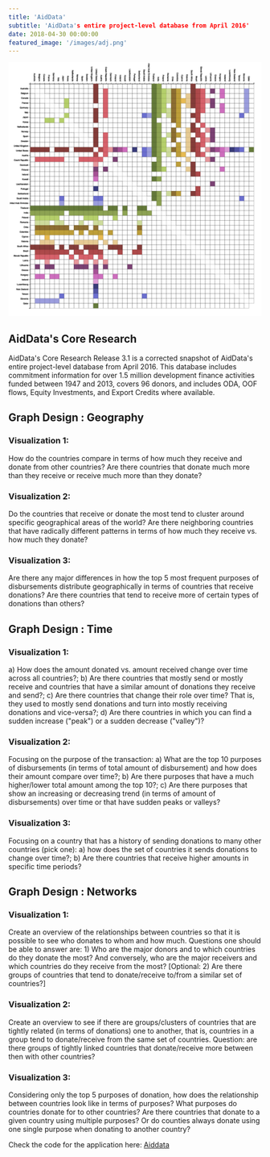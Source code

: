 ```yaml
---
title: 'AidData'
subtitle: 'AidData's entire project-level database from April 2016'
date: 2018-04-30 00:00:00
featured_image: '/images/adj.png'
---
```


![](/images/adj.png)

## AidData's Core Research

AidData's Core Research Release 3.1 is a corrected snapshot of AidData's entire project-level database from April 2016. This database includes commitment information for over 1.5 million development finance activities funded between 1947 and 2013, covers 96 donors, and includes ODA, OOF flows, Equity Investments, and Export Credits where available.

[](https://www.aiddata.org/data/aiddata-core-research-release-level-1-3-1)

## Graph Design : Geography

### Visualization 1:

How do the countries compare in terms of how much they receive and donate from other countries? Are there countries that donate much more than they receive or receive much more than they donate?

### Visualization 2:

Do the countries that receive or donate the most tend to cluster around specific geographical areas of the world? Are there neighboring countries that have radically different patterns in terms of how much they receive vs. how much they donate?

### Visualization 3:

Are there any major differences in how the top 5 most frequent purposes of disbursements distribute geographically in terms of countries that receive donations? Are there countries that tend to receive more of certain types of donations than others?

## Graph Design : Time

### Visualization 1:

a) How does the amount donated vs. amount received change over time across all countries?; b) Are there countries that mostly send or mostly receive and countries that have a similar amount of donations they receive and send?; c) Are there countries that change their role over time? That is, they used to mostly send donations and turn into mostly receiving donations and vice-versa?; d) Are there countries in which you can find a sudden increase ("peak") or a sudden decrease ("valley")?

### Visualization 2:

Focusing on the purpose of the transaction: a) What are the top 10 purposes of disbursements (in terms of total amount of disbursement) and how does their amount compare over time?; b) Are there purposes that have a much higher/lower total amount among the top 10?; c) Are there purposes that show an increasing or decreasing trend (in terms of amount of disbursements) over time or that have sudden peaks or valleys?

### Visualization 3:

Focusing on a country that has a history of sending donations to many other countries (pick one): a) how does the set of countries it sends donations to change over time?; b) Are there countries that receive higher amounts in specific time periods?

## Graph Design : Networks

### Visualization 1:

Create an overview of the relationships between countries so that it is possible to see who donates to whom and how much. Questions one should be able to answer are: 1) Who are the major donors and to which countries do they donate the most? And conversely, who are the major receivers and which countries do they receive from the most? [Optional: 2) Are there groups of countries that tend to donate/receive to/from a similar set of countries?]

### Visualization 2:

Create an overview to see if there are groups/clusters of countries that are tightly related (in terms of donations) one to another, that is, countries in a group tend to donate/receive from the same set of countries. Question: are there groups of tightly linked countries that donate/receive more between then with other countries?

### Visualization 3:

Considering only the top 5 purposes of donation, how does the relationship between countries look like in terms of purposes? What purposes do countries donate for to other countries? Are there countries that donate to a given country using multiple purposes? Or do counties always donate using one single purpose when donating to another country?

Check the code for the application here: [Aiddata](https://github.com/gandalf1819/Aiddata)